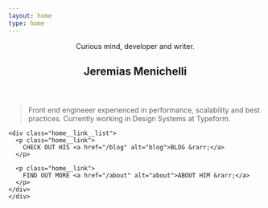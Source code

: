 ```yaml
---
layout: home
type: home
---
```

<section class="home__section">
  <header>
    <div class="container header__container">
      <p class="header__subtitle home__subtitle">Curious mind, developer and writer.</p>
      <h1 class="header__title home__title">Jeremias Menichelli</h1>
    </div>
  </header>

  <main>
    <div class="container">
      <blockquote class="home__blockquote">
        <p>Front end engineeer experienced in performance, scalability and best practices. Currently working in Design Systems at&nbsp;Typeform.</p>
      </blockquote>

    <div class="home__link__list">
      <p class="home__link">
        CHECK OUT HIS <a href="/blog" alt="blog">BLOG &rarr;</a>
      </p>

      <p class="home__link">
        FIND OUT MORE <a href="/about" alt="about">ABOUT HIM &rarr;</a>
      </p>
    </div>
    </div>
  </main>
</section>
